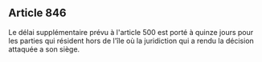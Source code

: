 Article 846
----
Le délai supplémentaire prévu à l'article 500 est porté à quinze jours pour les
parties qui résident hors de l'île où la juridiction qui a rendu la décision
attaquée a son siège.
